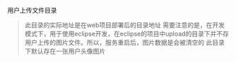 用户上传文件目录
> 此目录的实际地址是在web项目部署后的目录地址
> 需要注意的是，在开发模式下，用于使用eclipse开发，在eclipse的项目中upload的目录下并不存用户上传的图片文件。所以，服务重启后，图片数据是会被清空的
> 此目录下默认存在一张用户头像图片